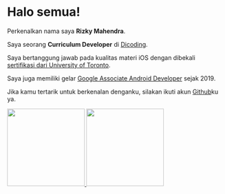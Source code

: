 # Halo semua! 

Perkenalkan nama saya **Rizky Mahendra**.

Saya seorang **Curriculum Developer** di [Dicoding](https://www.dicoding.com/).

Saya bertanggung jawab pada kualitas materi iOS dengan dibekali [sertifikasi dari University of Toronto](https://www.coursera.org/account/accomplishments/specialization/CLKJD8XBXJ3M).

Saya juga memiliki gelar [Google Associate Android Developer](https://www.credential.net/h5deoi5h) sejak 2019.

Jika kamu tertarik untuk berkenalan denganku, silakan ikuti akun [Github](https://github.com/Rizkyemha)ku ya.

<p align="left">
<a href="https://github.com/Rizkyemha">
  <img height="180em" src="https://github-readme-stats-eight-theta.vercel.app/api?username=Rizkyemha&show_icons=true&theme=algolia&include_all_commits=true&count_private=true"/>
  <img height="180em" src="https://github-readme-stats-eight-theta.vercel.app/api/top-langs/?username=Rizkyemha&layout=compact&langs_count=8&theme=algolia"/>
</a>
</p>
